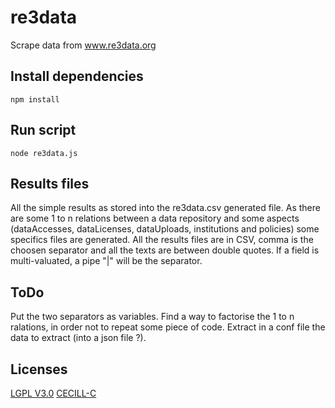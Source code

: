 # re3data
Scrape data from www.re3data.org

## Install dependencies
```npm install```

## Run script
```node re3data.js```

## Results files
All the simple results as stored into the re3data.csv generated file.
As there are some 1 to n relations between a data repository and some aspects (dataAccesses, dataLicenses, dataUploads, institutions and policies) some specifics files are generated.
All the results files are in CSV, comma is the choosen separator and all the texts are between double quotes.
If a field is multi-valuated, a pipe "|" will be the separator.

## ToDo
Put the two separators as variables.
Find a way to factorise the 1 to n ralations, in order not to repeat some piece of code.
Extract in a conf file the data to extract (into a json file ?).

## Licenses
[LGPL V3.0](http://www.gnu.org/licenses/lgpl.txt "LGPL V3.0")
[CECILL-C](http://www.cecill.info/licences/Licence_CeCILL-C_V1-fr.html "CECILL-C")
